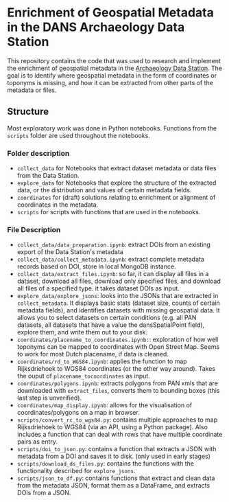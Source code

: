 # Enrichment of Geospatial Metadata in the DANS Archaeology Data Station 
This repository contains the code that was used to research and implement the enrichment of geospatial metadata in the [Archaeology Data Station](https://archaeology.datastations.nl/). The goal is to identify where geospatial metadata in the form of coordinates or toponyms is missing, and how it can be extracted from other parts of the metadata or files. 



## Structure 
Most exploratory work was done in Python notebooks. Functions from the `scripts` folder are used throughout the notebooks. 

### Folder description
- `collect_data` for Notebooks that extract dataset metadata or data files from the Data Station. 
- `explore_data` for Notebooks that explore the structure of the extracted data, or the distribution and values of certain metadata fields. 
- `coordinates` for (draft) solutions relating to enrichment or alignment of coordinates in the metadata. 
- `scripts` for scripts with functions that are used in the notebooks. 

### File Description
- `collect_data/data_preparation.ipynb`: extract DOIs from an existing export of the Data Station's metadata 
- `collect_data/collect_metadata.ipynb`: extract complete metadata records based on DOI, store in local MongoDB instance. 
- `collect_data/extract_files.ipynb`: so far, it can display all files in a dataset, download all files, download only specified files, and download all files of a specified type. it takes dataset DOIs as input. 
- `explore_data/explore_jsons`: looks into the JSONs that are extracted in `collect_metadata`. It displays basic stats (dataset size, counts of certain metadata fields), and identifies datasets with missing geospatial data. It allows you to select datasets on certain conditions (e.g. all PAN datasets, all datasets that have a value the dansSpatialPoint field), explore them, and write them out to your disk. 
- `coordinates/placename_to_coordinates.ipynb:`: exploration of how well toponyms can be mapped to coordinates with Open Street Map. Seems to work for most Dutch placename, if data is cleaned. 
- `coordinates/rd_to_WGS84.ipynb`: applies the function to map Rijksdriehoek to WGS84 coordinates (or the other way around). Takes the ouput of `placename_tocoordinates` as input.
- `coordinates/polygons.ipynb`: extracts polygons from PAN xmls that are downloaded with `extract_files`, converts them to bounding boxes (this last step is unverified). 
- `coordinates/map_display.ipynb`: allows for the visualisation of coordinates/polygons on a map in browser.
- `scripts/convert_rc_to_wgs84.py`: contains multiple approaches to map Rijksdriehoek to WGS84 (via an API, using a Python package). Also includes a function that can deal with rows that have multiple coordinate pairs as entry. 
- `scripts/doi_to_json.py`: contains a function that extracts a JSON with metadata from a DOI and saves it to disk. (only used in early stages)
- `scripts/download_ds_files.py`: contains the functions with the functionality described for `explore_jsons`. 
- `scripts/json_to_df.py`: contains functions that extract and clean data from the metadata JSON, format them as a DataFrame, and extracts DOIs from a JSON. 


